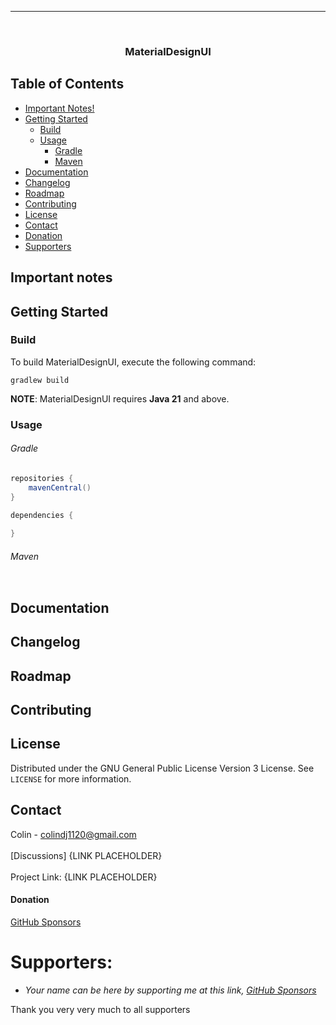 <!--@formatter:off-->

---

<!-- PROJECT LOGO -->
<br />
<h3 align="center">MaterialDesignUI</h3>

<!-- TABLE OF CONTENTS -->

## Table of Contents

* [Important Notes!](#important-notes)
* [Getting Started](#getting-started)
    * [Build](#build)
    * [Usage](#usage)
        * [Gradle](#gradle)
        * [Maven](#maven)
* [Documentation](#documentation)
* [Changelog](#changelog)
* [Roadmap](#roadmap)
* [Contributing](#contributing)
* [License](#license)
* [Contact](#contact)
* [Donation](#donation)
* [Supporters](#supporters)

<!-- IMPORTANT NOTES -->

## Important notes

<!-- ABOUT THE PROJECT -->

<!-- GETTING STARTED -->

## Getting Started

### Build

To build MaterialDesignUI, execute the following command:

    gradlew build

**NOTE**: MaterialDesignUI requires **Java 21** and above.

### Usage

###### Gradle

```groovy
repositories {
    mavenCentral()
}

dependencies {
    
}
```

###### Maven

```xml

```

<!-- DOCUMENTATION -->

## Documentation

<!-- CHANGELOG -->

## Changelog

<!-- ROADMAP -->

## Roadmap


<!-- CONTRIBUTING -->

 ## Contributing

<!-- LICENSE -->

## License

Distributed under the GNU General Public License Version 3 License. See `LICENSE` for more information.

<!-- CONTACT -->

## Contact

Colin - colindj1120@gmail.com
<br></br>
[Discussions] {LINK PLACEHOLDER}
<br></br>
Project Link: {LINK PLACEHOLDER}

<!-- DONATION -->

#### Donation

[GitHub Sponsors](https://github.com/sponsors/colindj1120)
<!-- SUPPORTERS -->

# Supporters:
- *Your name can be here by supporting me at this link, [GitHub Sponsors](https://github.com/sponsors/colindj1120)*

Thank you very very much to all supporters
